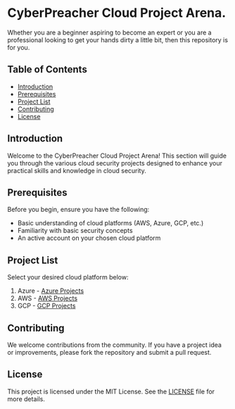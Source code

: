 # CyberPreacher Cloud Project Arena.

Whether you are a beginner aspiring to become an expert or you are a professional looking to get your hands dirty a little bit, then this repository is for you.

## Table of Contents
- [Introduction](#introduction)
- [Prerequisites](#prerequisites)
- [Project List](#project-list)
- [Contributing](#contributing)
- [License](#license)

## Introduction
Welcome to the CyberPreacher Cloud Project Arena! This section will guide you through the various cloud security projects designed to enhance your practical skills and knowledge in cloud security.

## Prerequisites
Before you begin, ensure you have the following:
- Basic understanding of cloud platforms (AWS, Azure, GCP, etc.)
- Familiarity with basic security concepts
- An active account on your chosen cloud platform

## Project List
Select your desired cloud platform below:
1. Azure - [Azure Projects](https://github.com/thecyberpreacher/cloud-project/tree/main/azure)
2. AWS - [AWS Projects](https://github.com/thecyberpreacher/cloud-project/tree/main/aws)
3. GCP - [GCP Projects](https://github.com/thecyberpreacher/cloud-project/tree/main/gcp)

## Contributing
We welcome contributions from the community. If you have a project idea or improvements, please fork the repository and submit a pull request.

## License
This project is licensed under the MIT License. See the [LICENSE](LICENSE) file for more details.